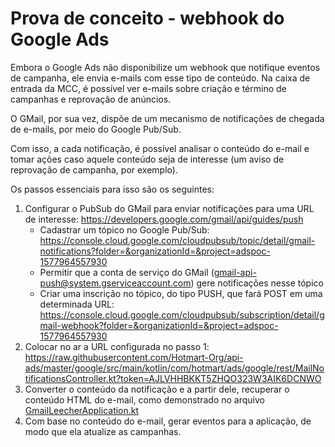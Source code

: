 # Prova de conceito - webhook do Google Ads

Embora o Google Ads não disponibilize um webhook que notifique eventos de campanha, ele envia e-mails com esse tipo de conteúdo. Na caixa de entrada da MCC, é possível ver e-mails sobre criação e término de campanhas e reprovação de anúncios.

O GMail, por sua vez, dispõe de um mecanismo de notificações de chegada de e-mails, por meio do Google Pub/Sub. 

Com isso, a cada notificação, é possível analisar o conteúdo do e-mail e tomar ações caso aquele conteúdo seja de interesse (um aviso de reprovação de campanha, por exemplo).

Os passos essenciais para isso são os seguintes:
1. Configurar o PubSub do GMail para enviar notificações para uma URL de interesse: https://developers.google.com/gmail/api/guides/push
    - Cadastrar um tópico no Google Pub/Sub: https://console.cloud.google.com/cloudpubsub/topic/detail/gmail-notifications?folder=&organizationId=&project=adspoc-1577964557930
    - Permitir que a conta de serviço do GMail (gmail-api-push@system.gserviceaccount.com) gere notificações nesse tópico 
    - Criar uma inscrição no tópico, do tipo PUSH, que fará POST em uma determinada URL: https://console.cloud.google.com/cloudpubsub/subscription/detail/gmail-webhook?folder=&organizationId=&project=adspoc-1577964557930
2. Colocar no ar a URL configurada no passo 1: https://raw.githubusercontent.com/Hotmart-Org/api-ads/master/google/src/main/kotlin/com/hotmart/ads/google/rest/MailNotificationsController.kt?token=AJLVHHBKKT5ZHQO323W3AIK6DCNWO
3. Converter o conteúdo da notificação e a partir dele, recuperar o conteúdo HTML do e-mail, como demonstrado no arquivo [GmailLeecherApplication.kt](src/main/kotlin/com/hotmart/pocs/gmailleecher/GmailLeecherApplication.kt)
4. Com base no conteúdo do e-mail, gerar eventos para a aplicação, de modo que ela atualize as campanhas.